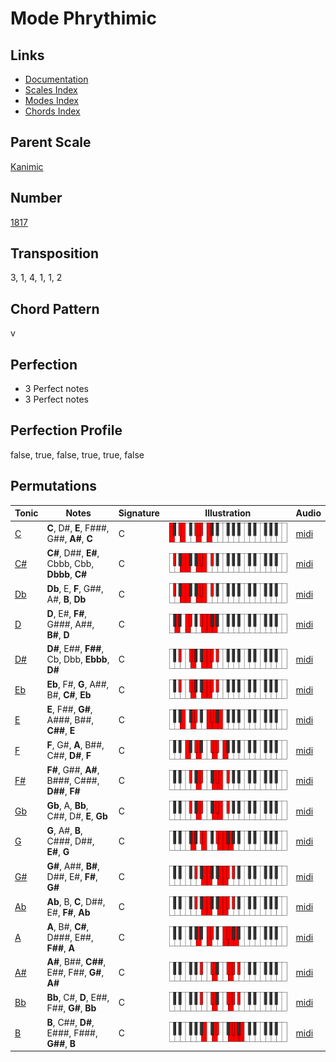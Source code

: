 # Mode Phrythimic

## Links

- [Documentation](README.md)
- [Scales Index](Scales.md)
- [Modes Index](Modes.md)
- [Chords Index](Chords.md)

## Parent Scale

[Kanimic](ScaleKanimic.md)

## Number

[1817](https://ianring.com/musictheory/scales/1817)

## Transposition

3, 1, 4, 1, 1, 2

## Chord Pattern

v

## Perfection

- 3 Perfect notes
- 3 Perfect notes

## Perfection Profile

false, true, false, true, true, false

## Permutations

| Tonic | Notes | Signature | Illustration | Audio |
|-------|-------|-----------|--------------|-------|
| [C](ModeCNaturalPhrythimic.md) | **C**, D#, **E**, F###, G##, **A#**, **C** | C | ![CNaturalPhrythimic](ModeCNaturalPhrythimic.png) | [midi](https://github.com/edipermadi/music/blob/main/docs/ModeCNaturalPhrythimic.mid?raw=true) |
| [C#](ModeCSharpPhrythimic.md) | **C#**, D##, **E#**, Cbbb, Cbb, **Dbbb**, **C#** | C | ![CSharpPhrythimic](ModeCSharpPhrythimic.png) | [midi](https://github.com/edipermadi/music/blob/main/docs/ModeCSharpPhrythimic.mid?raw=true) |
| [Db](ModeDFlatPhrythimic.md) | **Db**, E, **F**, G##, A#, **B**, **Db** | C | ![DFlatPhrythimic](ModeDFlatPhrythimic.png) | [midi](https://github.com/edipermadi/music/blob/main/docs/ModeDFlatPhrythimic.mid?raw=true) |
| [D](ModeDNaturalPhrythimic.md) | **D**, E#, **F#**, G###, A##, **B#**, **D** | C | ![DNaturalPhrythimic](ModeDNaturalPhrythimic.png) | [midi](https://github.com/edipermadi/music/blob/main/docs/ModeDNaturalPhrythimic.mid?raw=true) |
| [D#](ModeDSharpPhrythimic.md) | **D#**, E##, **F##**, Cb, Dbb, **Ebbb**, **D#** | C | ![DSharpPhrythimic](ModeDSharpPhrythimic.png) | [midi](https://github.com/edipermadi/music/blob/main/docs/ModeDSharpPhrythimic.mid?raw=true) |
| [Eb](ModeEFlatPhrythimic.md) | **Eb**, F#, **G**, A##, B#, **C#**, **Eb** | C | ![EFlatPhrythimic](ModeEFlatPhrythimic.png) | [midi](https://github.com/edipermadi/music/blob/main/docs/ModeEFlatPhrythimic.mid?raw=true) |
| [E](ModeENaturalPhrythimic.md) | **E**, F##, **G#**, A###, B##, **C##**, **E** | C | ![ENaturalPhrythimic](ModeENaturalPhrythimic.png) | [midi](https://github.com/edipermadi/music/blob/main/docs/ModeENaturalPhrythimic.mid?raw=true) |
| [F](ModeFNaturalPhrythimic.md) | **F**, G#, **A**, B##, C##, **D#**, **F** | C | ![FNaturalPhrythimic](ModeFNaturalPhrythimic.png) | [midi](https://github.com/edipermadi/music/blob/main/docs/ModeFNaturalPhrythimic.mid?raw=true) |
| [F#](ModeFSharpPhrythimic.md) | **F#**, G##, **A#**, B###, C###, **D##**, **F#** | C | ![FSharpPhrythimic](ModeFSharpPhrythimic.png) | [midi](https://github.com/edipermadi/music/blob/main/docs/ModeFSharpPhrythimic.mid?raw=true) |
| [Gb](ModeGFlatPhrythimic.md) | **Gb**, A, **Bb**, C##, D#, **E**, **Gb** | C | ![GFlatPhrythimic](ModeGFlatPhrythimic.png) | [midi](https://github.com/edipermadi/music/blob/main/docs/ModeGFlatPhrythimic.mid?raw=true) |
| [G](ModeGNaturalPhrythimic.md) | **G**, A#, **B**, C###, D##, **E#**, **G** | C | ![GNaturalPhrythimic](ModeGNaturalPhrythimic.png) | [midi](https://github.com/edipermadi/music/blob/main/docs/ModeGNaturalPhrythimic.mid?raw=true) |
| [G#](ModeGSharpPhrythimic.md) | **G#**, A##, **B#**, D##, E#, **F#**, **G#** | C | ![GSharpPhrythimic](ModeGSharpPhrythimic.png) | [midi](https://github.com/edipermadi/music/blob/main/docs/ModeGSharpPhrythimic.mid?raw=true) |
| [Ab](ModeAFlatPhrythimic.md) | **Ab**, B, **C**, D##, E#, **F#**, **Ab** | C | ![AFlatPhrythimic](ModeAFlatPhrythimic.png) | [midi](https://github.com/edipermadi/music/blob/main/docs/ModeAFlatPhrythimic.mid?raw=true) |
| [A](ModeANaturalPhrythimic.md) | **A**, B#, **C#**, D###, E##, **F##**, **A** | C | ![ANaturalPhrythimic](ModeANaturalPhrythimic.png) | [midi](https://github.com/edipermadi/music/blob/main/docs/ModeANaturalPhrythimic.mid?raw=true) |
| [A#](ModeASharpPhrythimic.md) | **A#**, B##, **C##**, E##, F##, **G#**, **A#** | C | ![ASharpPhrythimic](ModeASharpPhrythimic.png) | [midi](https://github.com/edipermadi/music/blob/main/docs/ModeASharpPhrythimic.mid?raw=true) |
| [Bb](ModeBFlatPhrythimic.md) | **Bb**, C#, **D**, E##, F##, **G#**, **Bb** | C | ![BFlatPhrythimic](ModeBFlatPhrythimic.png) | [midi](https://github.com/edipermadi/music/blob/main/docs/ModeBFlatPhrythimic.mid?raw=true) |
| [B](ModeBNaturalPhrythimic.md) | **B**, C##, **D#**, E###, F###, **G##**, **B** | C | ![BNaturalPhrythimic](ModeBNaturalPhrythimic.png) | [midi](https://github.com/edipermadi/music/blob/main/docs/ModeBNaturalPhrythimic.mid?raw=true) |
